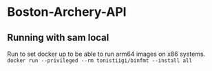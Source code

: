 # Boston-Archery-API

## Running with sam local

Run to set docker up to be able to run arm64 images on x86 systems.
`docker run --privileged --rm tonistiigi/binfmt --install all`
